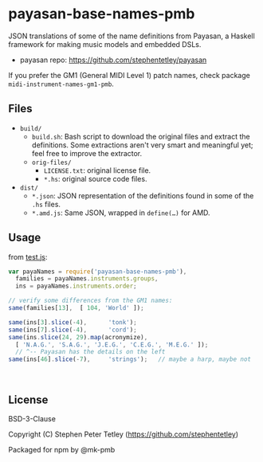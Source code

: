 ﻿
<!--#echo json="package.json" key="name" underline="=" -->
payasan-base-names-pmb
======================
<!--/#echo -->

<!--#echo json="package.json" key="description" -->
JSON translations of some of the name definitions from Payasan, a Haskell
framework for making music models and embedded DSLs.
<!--/#echo -->

* payasan repo: https://github.com/stephentetley/payasan

If you prefer the GM1 (General MIDI Level 1) patch names,
check package `midi-instrument-names-gm1-pmb`.


Files
-----

* `build/`
  * `build.sh`: Bash script to download the original files and extract
    the definitions. Some extractions aren't very smart and meaningful
    yet; feel free to improve the extractor.
  * `orig-files/`
    * `LICENSE.txt`: original license file.
    * `*.hs`: original source code files.
* `dist/`
  * `*.json`: JSON representation of the definitions found in some of
    the `.hs` files.
  * `*.amd.js`: Same JSON, wrapped in `define(…)` for AMD.




Usage
-----

from [test.js](test.js):

<!--#include file="test.js" start="  //#u" stop="  //#r"
  outdent="  " code="javascript" -->
<!--#verbatim lncnt="15" -->
```javascript
var payaNames = require('payasan-base-names-pmb'),
  families = payaNames.instruments.groups,
  ins = payaNames.instruments.order;

// verify some differences from the GM1 names:
same(families[13],  [ 104, 'World' ]);

same(ins[3].slice(-4),      'tonk');
same(ins[7].slice(-4),      'cord');
same(ins.slice(24, 29).map(acronymize),
  [ 'N.A.G.', 'S.A.G.', 'J.E.G.', 'C.E.G.', 'M.E.G.' ]);
  // ^-- Payasan has the details on the left
same(ins[46].slice(-7),     'strings');   // maybe a harp, maybe not
```
<!--/include-->



<!--#toc stop="scan" -->



&nbsp;


License
-------
<!--#echo json="package.json" key=".license" -->
BSD-3-Clause
<!--/#echo -->
<!--#echo json="package.json" key=".author" before="Copyright (C) " -->
Copyright (C) Stephen Peter Tetley (https://github.com/stephentetley)
<!--/#echo -->
Packaged for npm by @mk-pmb
